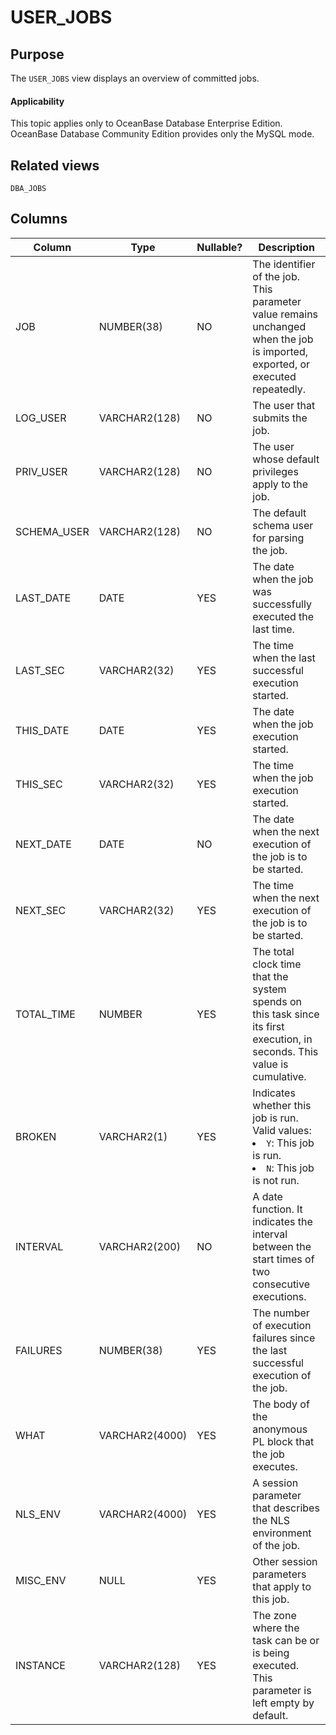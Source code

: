 USER_JOBS
==============================

Purpose
--------------------

The `USER_JOBS` view displays an overview of committed jobs.

  <main id="notice" >
    <h4>Applicability</h4>
    <p>This topic applies only to OceanBase Database Enterprise Edition. OceanBase Database Community Edition provides only the MySQL mode. </p>
  </main>

Related views
----------------------

`DBA_JOBS`

Columns
----------------------

| **Column** | **Type** | **Nullable?** | **Description** |
|-------------|----------------|----------------|-------------------------------------------------------------------------------------------------------------------------------------------|
| JOB | NUMBER(38) | NO | The identifier of the job.  This parameter value remains unchanged when the job is imported, exported, or executed repeatedly.  |
| LOG_USER | VARCHAR2(128) | NO | The user that submits the job.  |
| PRIV_USER | VARCHAR2(128) | NO | The user whose default privileges apply to the job.  |
| SCHEMA_USER | VARCHAR2(128) | NO | The default schema user for parsing the job.  |
| LAST_DATE | DATE | YES | The date when the job was successfully executed the last time.  |
| LAST_SEC | VARCHAR2(32) | YES | The time when the last successful execution started.  |
| THIS_DATE | DATE | YES | The date when the job execution started.  |
| THIS_SEC | VARCHAR2(32) | YES | The time when the job execution started.  |
| NEXT_DATE | DATE | NO | The date when the next execution of the job is to be started.  |
| NEXT_SEC | VARCHAR2(32) | YES | The time when the next execution of the job is to be started.  |
| TOTAL_TIME | NUMBER | YES | The total clock time that the system spends on this task since its first execution, in seconds. This value is cumulative.  |
| BROKEN | VARCHAR2(1) | YES | Indicates whether this job is run. Valid values: <li> `Y`: This job is run.   <li> `N`: This job is not run. |
| INTERVAL | VARCHAR2(200) | NO | A date function. It indicates the interval between the start times of two consecutive executions.  |
| FAILURES | NUMBER(38) | YES | The number of execution failures since the last successful execution of the job.  |
| WHAT | VARCHAR2(4000) | YES | The body of the anonymous PL block that the job executes.  |
| NLS_ENV | VARCHAR2(4000) | YES | A session parameter that describes the NLS environment of the job.  |
| MISC_ENV | NULL | YES | Other session parameters that apply to this job.  |
| INSTANCE | VARCHAR2(128) | YES | The zone where the task can be or is being executed. This parameter is left empty by default.  |
